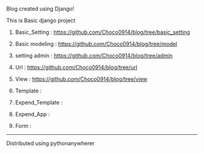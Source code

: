 Blog created using Django!

This is Basic django project

1. Basic_Setting : https://github.com/Choco0914/blog/tree/basic_setting

2. Basic modeling : https://github.com/Choco0914/blog/tree/model

3. setting admin : https://github.com/Choco0914/blog/tree/admin

4. Url : https://github.com/Choco0914/blog/tree/url

5. View : https://github.com/Choco0914/blog/tree/view

6. Template :

7. Expend_Template :

8. Expend_App :

9. Form :

------------------------------------------------------------------------------------
Distributed using pythonanywherer
